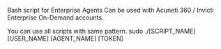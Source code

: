 Bash script for Enterprise Agents
Can be used with Acuneti 360 / Invicti Enterprise On-Demand accounts.


You can use all scripts with same pattern.
sudo ./[SCRIPT_NAME] [USER_NAME] [AGENT_NAME] [TOKEN]
